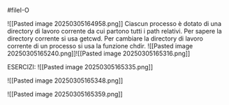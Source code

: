 #fileI-O 

![[Pasted image 20250305164958.png]]
Ciascun processo è dotato di una directory di lavoro corrente da cui partono tutti i path relativi. Per sapere la directory corrente si usa getcwd. Per cambiare la directory di lavoro corrente di un processo si usa la funzione chdir.
![[Pasted image 20250305165240.png]]![[Pasted image 20250305165316.png]]

ESERCIZI:
![[Pasted image 20250305165335.png]]

![[Pasted image 20250305165348.png]]

![[Pasted image 20250305165359.png]]